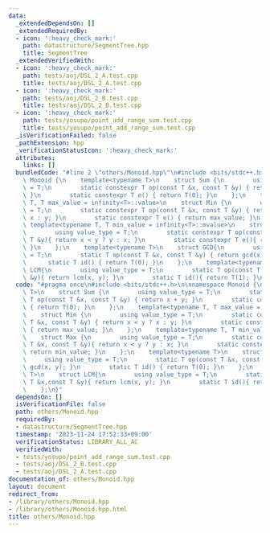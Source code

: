 ```yaml
---
data:
  _extendedDependsOn: []
  _extendedRequiredBy:
  - icon: ':heavy_check_mark:'
    path: datastructure/SegmentTree.hpp
    title: SegmentTree
  _extendedVerifiedWith:
  - icon: ':heavy_check_mark:'
    path: tests/aoj/DSL_2_A.test.cpp
    title: tests/aoj/DSL_2_A.test.cpp
  - icon: ':heavy_check_mark:'
    path: tests/aoj/DSL_2_B.test.cpp
    title: tests/aoj/DSL_2_B.test.cpp
  - icon: ':heavy_check_mark:'
    path: tests/yosupo/point_add_range_sum.test.cpp
    title: tests/yosupo/point_add_range_sum.test.cpp
  _isVerificationFailed: false
  _pathExtension: hpp
  _verificationStatusIcon: ':heavy_check_mark:'
  attributes:
    links: []
  bundledCode: "#line 2 \"others/Monoid.hpp\"\n#include <bits/stdc++.h>\n\nnamespace\
    \ Monoid {\n    template<typename T>\n    struct Sum {\n        using value_type\
    \ = T;\n        static constexpr T op(const T &x, const T &y) { return x + y;\
    \ }\n        static constexpr T e() { return T(0); }\n    };\n    template<typename\
    \ T, T max_value = infinity<T>::value>\n    struct Min {\n        using value_type\
    \ = T;\n        static constexpr T op(const T &x, const T &y) { return x < y ?\
    \ x : y; }\n        static constexpr T e() { return max_value; }\n    };\n   \
    \ template<typename T, T min_value = infinity<T>::mvalue>\n    struct Max {\n\
    \        using value_type = T;\n        static constexpr T op(const T &x, const\
    \ T &y){ return x < y ? y : x; }\n        static constexpr T e(){ return min_value;\
    \ }\n    };\n    template<typename T>\n    struct GCD{\n        using value_type\
    \ = T;\n        static T op(const T &x, const T &y) { return gcd(x, y); }\n  \
    \      static T id() { return T(0); }\n    };\n    template<typename T>\n    struct\
    \ LCM{\n        using value_type = T;\n        static T op(const T &x,const T\
    \ &y){ return lcm(x, y); }\n        static T id(){ return T(1); }\n    };\n}\n"
  code: "#pragma once\n#include <bits/stdc++.h>\n\nnamespace Monoid {\n    template<typename\
    \ T>\n    struct Sum {\n        using value_type = T;\n        static constexpr\
    \ T op(const T &x, const T &y) { return x + y; }\n        static constexpr T e()\
    \ { return T(0); }\n    };\n    template<typename T, T max_value = infinity<T>::value>\n\
    \    struct Min {\n        using value_type = T;\n        static constexpr T op(const\
    \ T &x, const T &y) { return x < y ? x : y; }\n        static constexpr T e()\
    \ { return max_value; }\n    };\n    template<typename T, T min_value = infinity<T>::mvalue>\n\
    \    struct Max {\n        using value_type = T;\n        static constexpr T op(const\
    \ T &x, const T &y){ return x < y ? y : x; }\n        static constexpr T e(){\
    \ return min_value; }\n    };\n    template<typename T>\n    struct GCD{\n   \
    \     using value_type = T;\n        static T op(const T &x, const T &y) { return\
    \ gcd(x, y); }\n        static T id() { return T(0); }\n    };\n    template<typename\
    \ T>\n    struct LCM{\n        using value_type = T;\n        static T op(const\
    \ T &x,const T &y){ return lcm(x, y); }\n        static T id(){ return T(1); }\n\
    \    };\n}"
  dependsOn: []
  isVerificationFile: false
  path: others/Monoid.hpp
  requiredBy:
  - datastructure/SegmentTree.hpp
  timestamp: '2023-11-24 17:52:33+09:00'
  verificationStatus: LIBRARY_ALL_AC
  verifiedWith:
  - tests/yosupo/point_add_range_sum.test.cpp
  - tests/aoj/DSL_2_B.test.cpp
  - tests/aoj/DSL_2_A.test.cpp
documentation_of: others/Monoid.hpp
layout: document
redirect_from:
- /library/others/Monoid.hpp
- /library/others/Monoid.hpp.html
title: others/Monoid.hpp
---
```

